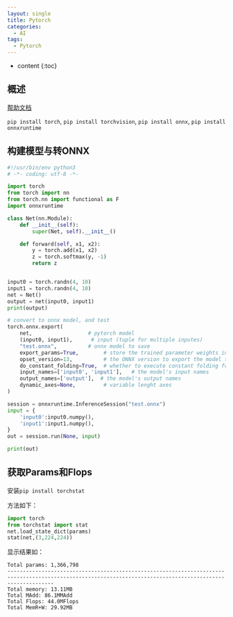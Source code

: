 ```yaml
---
layout: single
title: Pytorch
categories:
  - AI
tags:
  - Pytorch
---
```


* content
{:toc}
## 概述

[帮助文档](https://pytorch.org/docs/master/torch.html)

`pip install torch`, `pip install torchvision`, `pip install onnx`, `pip install onnxruntime`

<!--more-->



## 构建模型与转ONNX

``` python
#!/usr/bin/env python3
# -*- coding: utf-8 -*-

import torch
from torch import nn
from torch.nn import functional as F
import onnxruntime

class Net(nn.Module):
    def __init__(self):
        super(Net, self).__init__()

    def forward(self, x1, x2):
        y = torch.add(x1, x2)
        z = torch.softmax(y, -1)
        return z


input0 = torch.randn(4, 10)
input1 = torch.randn(4, 10)
net = Net()
output = net(input0, input1)
print(output)

# convert to onnx model, and test
torch.onnx.export(
    net,                  # pytorch model
    (input0, input1),      # input (tuple for multiple inputes)
    "test.onnx",          # onnx model to save
    export_params=True,        # store the trained parameter weights inside the model file
    opset_version=13,          # the ONNX version to export the model to
    do_constant_folding=True,  # whether to execute constant folding for optimization
    input_names=['input0', 'input1'],   # the model's input names
    output_names=['output'],  # the model's output names
    dynamic_axes=None,         # variable lenght axes
)

session = onnxruntime.InferenceSession("test.onnx")
input = {
    'input0':input0.numpy(),
    'input1':input1.numpy(),
}
out = session.run(None, input)

print(out)
```



## 获取Params和Flops

安装`pip install torchstat`

方法如下：

``` python
import torch
from torchstat import stat
net.load_state_dict(params)
stat(net,(3,224,224))
```

显示结果如：

```
Total params: 1,366,798
-----------------------------------------------------------------------------------------------------------------------------------------------------------
Total memory: 13.11MB
Total MAdd: 86.1MMAdd
Total Flops: 44.0MFlops
Total MemR+W: 29.92MB
```


